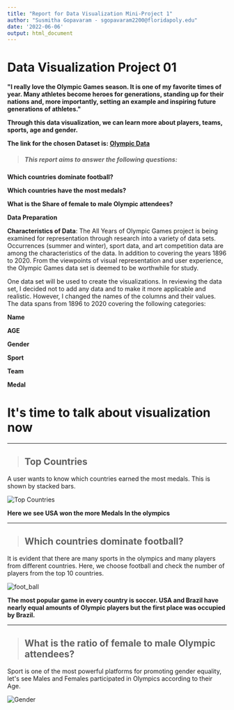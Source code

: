 ```yaml
---
title: "Report for Data Visualization Mini-Project 1"
author: "Susmitha Gopavaram - sgopavaram2200@floridapoly.edu"
date: '2022-06-06'
output: html_document
---
```


# Data Visualization Project 01

**"I really love the Olympic Games season. It is one of my favorite times of year. Many athletes become heroes for generations, standing up for their nations and, more importantly, setting an example and inspiring future generations of athletes."**

**Through this data visualization, we can learn more about players, teams, sports, age and gender.**

**The link for the chosen Dataset is:
[Olympic Data ](https://github.com/susmithareddy-1996/dataviz_final_project/blob/main/data/Olympic%20Dataset.csv)**

> ##### **This report aims to answer the following questions**:

**Which countries dominate football?**

**Which countries have the most medals?** 

**What is the Share of female to male Olympic attendees?**

**Data Preparation**

**Characteristics of Data**: The All Years of Olympic Games project is being examined for representation through research into a variety of data sets. Occurrences (summer and winter), sport data, and art competition data are among the characteristics of the data. In addition to covering the years 1896 to 2020. From the viewpoints of visual representation and user experience, the Olympic Games data set is deemed to be worthwhile for study.

One data set will be used to create the visualizations. In reviewing the data set, I decided not to add any data and to make it more applicable and realistic. However, I changed the names of the columns and their values. The data spans from 1896 to 2020 covering the following categories:

**Name**

**AGE**

**Gender**

**Sport**

**Team**

**Medal**

# It's time to talk about visualization now

------------------------

>## **Top Countries**

A user wants to know which countries earned the most medals. This is shown by stacked bars. 

![Top Countries](https://github.com/susmithareddy-1996/dataviz_final_project/blob/main/figures/top%2010%20countries.jpg)

**Here we see USA won the more Medals In the olympics**

--------------------------------------------

> ## **Which countries dominate football?** 

It is evident that there are many sports in the olympics and many players from different countries. Here, we choose football and check the number of players from the top 10 countries.

![foot_ball](https://github.com/susmithareddy-1996/dataviz_final_project/blob/main/figures/football.jpg)

**The most popular game in every country is soccer. USA and Brazil have nearly equal amounts of Olympic players but the first place was occupied by Brazil.**

----------------------------------------

> ## **What is the ratio of female to male Olympic attendees?**

Sport is one of the most powerful platforms for promoting gender equality, let's see Males and Females participated in Olympics according to their Age.

![Gender](https://github.com/susmithareddy-1996/dataviz_final_project/blob/main/figures/Share.jpg)
